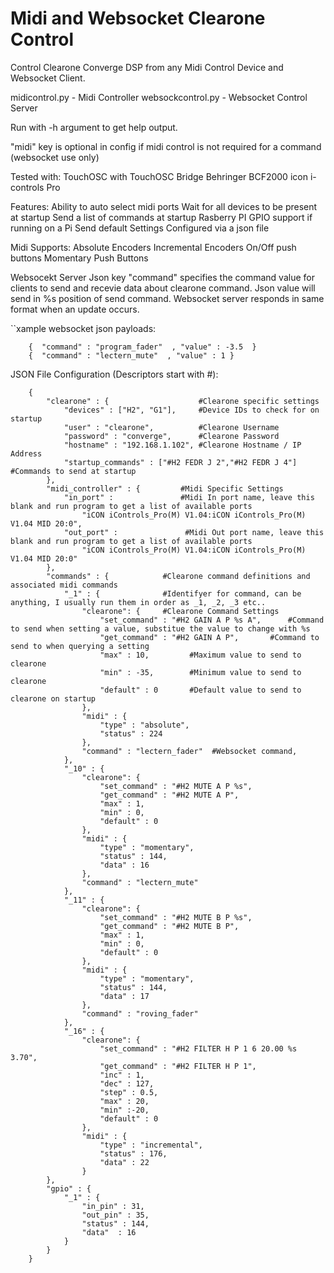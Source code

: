 # Midi and Websocket Clearone Control
Control Clearone Converge DSP from any Midi Control Device and Websocket Client.

midicontrol.py - Midi Controller
websockcontrol.py - Websocket Control Server

Run with -h argument to get help output.

"midi" key is optional in config if midi control is not required for a command (websocket use only)

Tested with:
  TouchOSC with TouchOSC Bridge
  Behringer BCF2000
  icon i-controls Pro

Features:
      Ability to auto select midi ports
      Wait for all devices to be present at startup
      Send a list of commands at startup
      Rasberry PI GPIO support if running on a Pi
      Send default Settings
      Configured via a json file
      
Midi Supports:
      Absolute Encoders
      Incremental Encoders
      On/Off push buttons
      Momentary Push Buttons

Websocekt Server
      Json key "command" specifies the command value for clients to send and recevie data about clearone command.  Json value will send in %s position of send command.
      Websocket server responds in same format when an update occurs.
      
``xample websocket json payloads:
      
        {  "command" : "program_fader"  , "value" : -3.5  }
        {  "command" : "lectern_mute"  , "value" : 1 }

JSON File Configuration (Descriptors start with #):

        {
            "clearone" : {                    #Clearone specific settings
                "devices" : ["H2", "G1"],     #Device IDs to check for on startup
                "user" : "clearone",          #Clearone Username
                "password" : "converge",      #Clearone Password
                "hostname" : "192.168.1.102", #Clearone Hostname / IP Address
                "startup_commands" : ["#H2 FEDR J 2","#H2 FEDR J 4"]  #Commands to send at startup
            }, 
            "midi_controller" : {         #Midi Specific Settings
                "in_port" :               #Midi In port name, leave this blank and run program to get a list of available ports
                    "iCON iControls_Pro(M) V1.04:iCON iControls_Pro(M) V1.04 MID 20:0",
                "out_port" :               #Midi Out port name, leave this blank and run program to get a list of available ports
                    "iCON iControls_Pro(M) V1.04:iCON iControls_Pro(M) V1.04 MID 20:0"
            },
            "commands" : {            #Clearone command definitions and associated midi commands
                "_1" : {              #Identifyer for command, can be anything, I usually run them in order as _1, _2, _3 etc..
                    "clearone": {     #Clearone Command Settings
                        "set_command" : "#H2 GAIN A P %s A",      #Command to send when setting a value, substitue the value to change with %s
                        "get_command" : "#H2 GAIN A P",       #Command to send to when querying a setting 
                        "max" : 10,         #Maximum value to send to clearone
                        "min" : -35,        #Minimum value to send to clearone
                        "default" : 0       #Default value to send to clearone on startup
                    },
                    "midi" : {
                        "type" : "absolute",    
                        "status" : 224
                    },
                    "command" : "lectern_fader"  #Websocket command,
                },  
                "_10" : {
                    "clearone": {
                        "set_command" : "#H2 MUTE A P %s",
                        "get_command" : "#H2 MUTE A P",
                        "max" : 1,
                        "min" : 0,
                        "default" : 0
                    },
                    "midi" : {
                        "type" : "momentary",
                        "status" : 144,
                        "data" : 16
                    },
                    "command" : "lectern_mute" 
                },
                "_11" : {
                    "clearone": {
                        "set_command" : "#H2 MUTE B P %s",
                        "get_command" : "#H2 MUTE B P",
                        "max" : 1,
                        "min" : 0,
                        "default" : 0
                    },
                    "midi" : {
                        "type" : "momentary",
                        "status" : 144,
                        "data" : 17
                    },
                    "command" : "roving_fader"
                },
                "_16" : {
                    "clearone": {
                        "set_command" : "#H2 FILTER H P 1 6 20.00 %s 3.70",
                        "get_command" : "#H2 FILTER H P 1",
                        "inc" : 1,
                        "dec" : 127,
                        "step" : 0.5,
                        "max" : 20,
                        "min" :-20,
                        "default" : 0
                    },
                    "midi" : {
                        "type" : "incremental",
                        "status" : 176,
                        "data" : 22
                    } 
            }, 
            "gpio" : {
                "_1" : {
                    "in_pin" : 31,
                    "out_pin" : 35,
                    "status" : 144,
                    "data"  : 16
                }
            }  
        }



